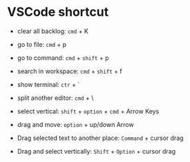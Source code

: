 # VSCode shortcut

- clear all backlog: `cmd` + K
- go to file: `cmd` + p
- go to command: `cmd` + `shift` + p
- search in workspace: `cmd` + `shift` + f
- show terminal: `ctr` + `
- split another editor: `cmd` + \
- select vertical: `shift` + `option` + `cmd` + Arrow Keys
- drag and move: `option` + up/down Arrow

- Drag selected text to another place: `Command` + cursor drag
- Drag and select vertically: `Shift` + `Option` + cursor drag
